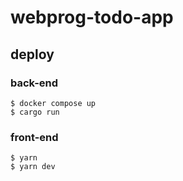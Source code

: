 # webprog-todo-app
## deploy
### back-end
```
$ docker compose up
$ cargo run
```
### front-end
```
$ yarn
$ yarn dev
```
